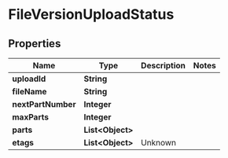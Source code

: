 

# FileVersionUploadStatus



## Properties

| Name | Type | Description | Notes |
|------------ | ------------- | ------------- | -------------|
|**uploadId** | **String** |  |  |
|**fileName** | **String** |  |  |
|**nextPartNumber** | **Integer** |  |  |
|**maxParts** | **Integer** |  |  |
|**parts** | **List&lt;Object&gt;** |  |  |
|**etags** | **List&lt;Object&gt;** | Unknown |  |



